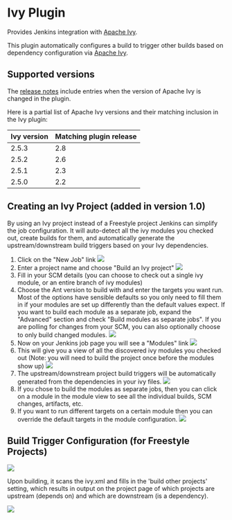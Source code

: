 # Ivy Plugin

Provides Jenkins integration with [Apache Ivy](http://ant.apache.org/ivy/).

This plugin automatically configures a build to trigger other builds
based on dependency configuration via [Apache Ivy](http://ant.apache.org/ivy).

## Supported versions

The [release notes](https://plugins.jenkins.io/ivy/releases/) include entries when the version of Apache Ivy is changed in the plugin.

Here is a partial list of Apache Ivy versions and their matching inclusion in the Ivy plugin:

| Ivy version  | Matching plugin release  |
|--------------|--------------------------|
| 2.5.3        | 2.8                      |
| 2.5.2        | 2.6                      |
| 2.5.1        | 2.3                      |
| 2.5.0        | 2.2                      |

## Creating an Ivy Project (added in version 1.0)

By using an Ivy project instead of a Freestyle project Jenkins can
simplify the job configuration. It will auto-detect all the ivy modules
you checked out, create builds for them, and automatically generate the
upstream/downstream build triggers based on your Ivy dependencies.

1.  Click on the "New Job" link
    ![](docs/images/new-job.png)
2.  Enter a project name and choose "Build an Ivy project"
    ![](docs/images/new-ivy-project.png)
3.  Fill in your SCM details (you can choose to check out a single ivy
    module, or an entire branch of ivy modules)
4.  Choose the Ant version to build with and enter the targets you want
    run. Most of the options have sensible defaults so you only need to
    fill them in if your modules are set up differently than the default
    values expect. If you want to build each module as a separate job,
    expand the "Advanced" section and check "Build modules as separate
    jobs". If you are polling for changes from your SCM, you can also
    optionally choose to only build changed modules.
    ![](docs/images/ivy-project-configuration.png)
5.  Now on your Jenkins job page you will see a "Modules" link
    ![](docs/images/modules.png)
6.  This will give you a view of all the discovered ivy modules you
    checked out (Note: you will need to build the project once before
    the modules show up)
    ![](docs/images/modules-view.png)
7.  The upstream/downstream project build triggers will be automatically
    generated from the dependencies in your ivy files.
    ![](docs/images/upstream-downstream.png)
8.  If you chose to build the modules as separate jobs, then you can
    click on a module in the module view to see all the individual
    builds, SCM changes, artifacts, etc.
9.  If you want to run different targets on a certain module then you
    can override the default targets in the module configuration.
    ![](docs/images/ivy-module-configuration.png)

## Build Trigger Configuration (for Freestyle Projects)

![](docs/images/hudson_ivy_build_trigger.png)

Upon building, it scans the ivy.xml and fills in the 'build other
projects' setting, which results in output on the project page of which
projects are upstream (depends on) and which are downstream (is a
dependency).

![](docs/images/hudson_ivy_-_project_associations.png)
